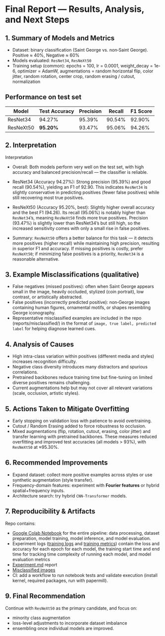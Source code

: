 # Final Report — Results, Analysis, and Next Steps #

## 1. Summary of Models and Metrics ##
- Dataset: binary classification (Saint George vs. non‑Saint George). Positive ≈ 40%, Negative ≈ 60%
- Models evaluated: `ResNet34`, `ResNeXt50`
- Training setup (common): epochs = 100, lr = 0.0001, weight_decay = 1e-6, optimizer = AdamW, augmentations = random horizontal flip, color jitter, random rotation, center crop, random erasing / cutout, normalization

## Performance on test set

| Model | Test Accuracy| Precision | Recall  |  F1 Score  |
|----------|----------|----------|-----------|----------|
| ResNet34 | 94.27% | 95.39% |90.54% | 92.90% | 
| ResNeXt50| **95.20%** | 93.47% |95.06% | 94.26%|

## 2. Interpretation
Interpretation

- Overall: Both models perform very well on the test set, with high accuracy and balanced precision/recall — the classifier is reliable.

- ResNet34 (Accuracy 94.27%): Strong precision (95.39%) and good recall (90.54%), yielding an F1 of 92.90. This indicates `ResNet34` is slightly conservative in predicting positives (fewer false positives) while still recovering most true positives.

- ResNeXt50 (Accuracy 95.20%, best): Slightly higher overall accuracy and the best F1 (94.26). Its recall (95.06%) is notably higher than `ResNet34`’s, meaning `ResNeXt50` finds more true positives. Precision (93.47%) is slightly lower than ResNet34’s but still high, so the increased sensitivity comes with only a small rise in false positives.

- Summary: `ResNeXt50` offers a better balance for this task — it detects more positives (higher recall) while maintaining high precision, resulting in superior F1 and accuracy. If missing positives is costly, prefer `ResNeXt50`; if minimizing false positives is a priority, `ResNet34` is a reasonable alternative.

## 3. Example Misclassifications (qualitative)
- False negatives (missed positives): often when Saint George appears small in the image, heavily occluded, stylized (coin portrait), low contrast, or artistically abstracted.
- False positives (incorrectly predicted positive): non‑George images containing human figures, ornamental motifs, or shapes resembling George iconography.
- Representative misclassified examples are included in the repo (reports/misclassified/) in the format of `image, true label, predicted label` for helping diagnose learned cues.

## 4. Analysis of Causes
- High intra-class variation within positives (different media and styles) increases recognition difficulty.
- Negative class diversity introduces many distractors and spurious correlations.
- Pretrained backbones reduce training time but fine-tuning on limited diverse positives remains challenging.
- Current augmentations help but may not cover all relevant variations (scale, occlusion, artistic styles).
  
## 5. Actions Taken to Mitigate Overfitting
- Early stopping on validation loss with patience to avoid overtraining.
- Cutout / Random Erasing added to force robustness to occlusion.
- Mixed augmentations (flip, rotation, cutout, erasing, color jitter) and transfer learning with pretrained backbones.
These measures reduced overfitting and improved test accuracies (all models > 93%), with `ResNeXt50` at ≈95.30%.

## 6. Recommended Improvements
- Expand dataset: collect more positive examples across styles or use synthetic augmentation (style transfer).
- Frequency-domain features: experiment with **Fourier features** or hybrid spatial+frequency inputs.
- Architecture search: try hybrid `CNN‑Transformer` models.
  
## 7. Reproducibility & Artifacts
Repo contains: 
- [Google Colab Notebook](../SaintGeorgeClassify.ipynb) for the entire pipeline: data processing, dataset preparation, model training, model inference, and model evaluation.
- Experiment logs ([training logs](./logs/training_logs.log) and [training metrics](./logs/training_loss_and_accuracy.log)) contain the loss and accuracy for each epoch for each model, the training start time and end time for tracking time complexity of running each model, and model evaluation metrics
- [Experiment.md](./experiment.md) report
- [Misclassified images](./misclassified/)
- CI: add a workflow to run notebook tests and validate execution (install kernel, required packages, run with papermill).

## 9. Final Recommendation
Continue with `ResNeXt50` as the primary candidate, and focus on:
- minority class augmentation
- loss-level adjustments to incorporate dataset imbalance
- ensembling once individual models are improved.
